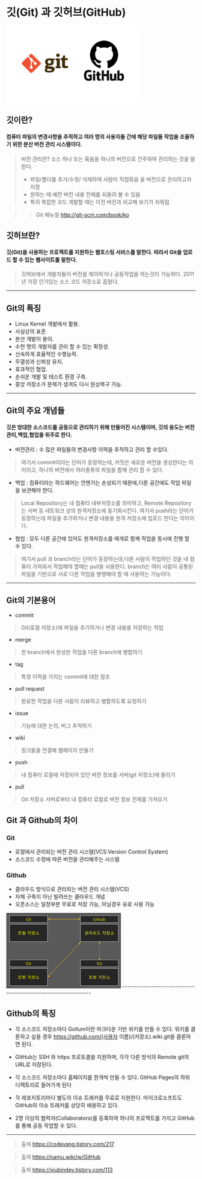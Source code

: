 # 깃(Git) 과 깃허브(GitHub)

<img src= ggh.png widh = 200 height = 200> 
 
## 깃이란?

#### 컴퓨터 파일의 변경사항을 추적하고 여러 명의 사용자들 간에 해당 파일들 작업을 조율하기 위한 분산 버전 관리 시스템이다.
 > 버전 관리란? 소스 하나 또는 묶음을 하나의 버전으로 간주하여 관리하는 것을 말한다.
 > * 파일/폴더를 추가/수정/ 삭제하여 사람이 직접믂음 을 버전으로 관리하고자 지정
 > * 원하는 때 예전 버전 내용 전체를 되돌려 볼 수 있음
 > * 특히 복잡한 코드 개발할 때는 이전 버전과 비교해 보기가 쉬워짐
 
 >> Git 매뉴얼 http://git-scm.com/book/ko 
 

## 깃허브란?

#### 깃(Git)을 사용하는 프로젝트를 지원하는 웹호스팅 서비스를 말한다. 따라서 Git을 업로드 할 수 있는 웹사이트를 말한다. 
  > 깃허브에서 개발자들이 버전을 제어하거나 공동작업을 하는것이 가능하다.
  > 2011년 가장 인기있는 소스 코드 저장소로 꼽혔다.
  
  ------------------------------------------------------------
  ## Git의 특징
  
  * Linux Kernel 개발에서 활용.
  * 사실상의 표준.
  * 분산 개발이 용이.
  * 수천 명의 개발자를 관리 할 수 있는 확장성.
  * 신속하게 효율적인 수행능력.
  * 무결성과 신뢰성 유지.
  * 효과적인 협업.
  * 손쉬운 개발 및 테스트 환경 구축.
  * 중앙 저장소가 문제가 생겨도 다시 원상복구 가능.
  ----------------------------------------------------------------
 ## Git의 주요 개념들
  
####  깃은 방대한 소스코드를 공동으로 관리하기 위해 만들어진 시스템이며, 깃의 용도는 버전관리,백업,협업을 위주로 한다.

* 버전관리 : 수 많은 파일들의 변경사항 이력을 추적하고 관리 할 수있다.
> 여기서 commit이라는 단어가 등장하는데, 커밋은 새로운 버전을 생성한다는 의미이고, 하나의 버전에서 여러종류의 파일을 함께 관리 할 수 있다.
* 백업 : 컴퓨터라는 하드웨어는 언젠가는 손상되기 때문에,다른 공간에도 작업 파일을 보관해야 한다.
> Local Repository는 내 컴퓨터 내부저장소를 의미하고, Remote Repository는 서버 등 네트워크 상의 원격저장소에 동기화시킨다. 여기서 push라는 단어가 등장하는데 파일을 추가하거나 변경 내용을 원격 저장소에 업로드 한다는 의미이다.
* 협업 : 모두 다른 공간에 있어도 원격저장소를 매개로 함께 작업을 동시에 진행 할 수 있다.
> 여기서 pull 과 branch라는 단어가 등장하는데,다른 사람이 작업하던 것을 내 컴퓨터 가져와서 작업해야 할때는 pull을 사용한다.
>branch는 여러 사람이 공통된 파일을 기반으로 서로 다른 작업을 병행해야 할 때 사용하는 기능이다. 

  
--------------------------------------------------------------------
## Git의 기본용어

* commit
> Git(로컬 저장소)에 파일을 추가하거나 변경 내용을 저장하는 작업
 * merge
 > 한 branch에서 완성한 작업을 다른 branch에 병합하기
* tag
> 특정 이력을 가지는 commit에 대한 참조
* pull request
>완료한 작업을 다른 사람이 리뷰하고 병합하도록 요청하기
* issue
>기능에 대한 논의, 버그 추적하기
* wiki
>링크들을 연결해 웹페이지 만들기
* push
> 내 컴퓨터 로컬에 저장되어 있던 버전 정보를 서버(git 저장소)에 올리기
* pull
> Git 저장소 서버로부터 내 컴퓨터 로컬로 버전 정보 전체를 가져오기



## Git 과 Github의 차이

### Git
* 로컬에서 관리되는 버전 관리 시스템(VCS:Version Control System)
* 소스코드 수정에 따른 버전을 관리해주는 시스템

### Github

* 클라우드 방식으로 관리되는 버전 관리 시스템(VCS)
* 자체 구축이 아닌 빌려쓰는 클라우드 개념
* 오픈소스는 일정부분 무료로 저장 가능, 아닐경우 유로 사용 가능

<img src= ee.png widh = 200 height = 200> 
-----------------------------------------------------------------

## Github의 특징

* 각 소스코드 저장소마다 Gollum이란 마크다운 기반 위키를 만들 수 있다. 위키를 클론하고 싶을 경우 https://github.com/(사용자 이름)/(저장소).wiki.git을 클론하면 된다.

* GitHub는 SSH 와 https 프로토콜을 지원하며, 각각 다른 방식의 Remote git의 URL로 저장된다.
* 각 소스코드 저장소마다 홈페이지를 한개씩 만들 수 있다. GitHub Pages의 하위 디렉토리로 들어가게 된다
* 각 레포지토리마다 별도의 이슈 트래커를 무료로 지원한다. 마이크로소프트도 GitHub의 이슈 트래커를 상당히 애용하고 있다.
* 2명 이상의 협력자(Collaborators)를 등록하여 하나의 프로젝트를 가지고 GitHub를 통해 공동 작업할 수 있다.

-------------------------------------------------------------------
> 출처 https://codevang.tistory.com/217

> 출처 https://namu.wiki/w/GitHub

> 출처 https://xiubindev.tistory.com/113
